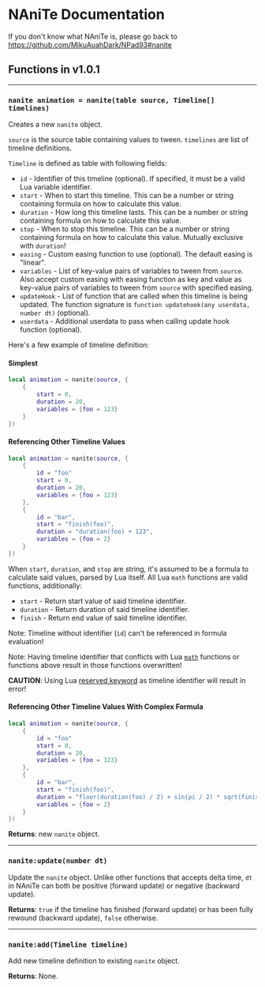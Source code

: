 NAniTe Documentation
=====

If you don't know what NAniTe is, please go back to https://github.com/MikuAuahDark/NPad93#nanite

Functions in v1.0.1
-----

************************************************

### `nanite animation = nanite(table source, Timeline[] timelines)`

Creates a new `nanite` object.

`source` is the source table containing values to tween. `timelines` are list of timeline definitions.

`Timeline` is defined as table with following fields:
* `id` - Identifier of this timeline (optional). If specified, it must be a valid Lua variable identifier.
* `start` - When to start this timeline. This can be a number or string containing formula on how to calculate this value.
* `duration` - How long this timeline lasts. This can be a number or string containing formula on how to calculate this value.
* `stop` - When to stop this timeline. This can be a number or string containing formula on how to calculate this value. Mutually exclusive with `duration`!
* `easing` - Custom easing function to use (optional). The default easing is "linear".
* `variables` - List of key-value pairs of variables to tween from `source`. Also accept custom easing with easing function as key and value as key-value pairs of variables to tween from `source` with specified easing.
* `updateHook` - List of function that are called when this timeline is being updated. The function signature is `function updatehook(any userdata, number dt)` (optional).
* `userdata` - Additional userdata to pass when calling update hook function (optional).

Here's a few example of timeline definition:

#### Simplest
```lua
local animation = nanite(source, {
	{
		start = 0,
		duration = 20,
		variables = {foo = 123}
	}
})
```

#### Referencing Other Timeline Values
```lua
local animation = nanite(source, {
	{
		id = "foo"
		start = 0,
		duration = 20,
		variables = {foo = 123}
	},
	{
		id = "bar",
		start = "finish(foo)",
		duration = "duration(foo) + 123",
		variables = {foo = 2}
	}
})
```

When `start`, `duration`, and `stop` are string, it's assumed to be a formula to calculate said values, parsed by Lua itself. All Lua `math` functions are valid functions, additionally:
* `start` - Return start value of said timeline identifier.
* `duration` - Return duration of said timeline identifier.
* `finish` - Return end value of said timeline identifier.

Note: Timeline without identifier (`id`) can't be referenced in formula evaluation!

Note: Having timeline identifier that conflicts with Lua [`math`](https://www.lua.org/manual/5.1/manual.html#5.6) functions
or functions above result in those functions overwritten!

**CAUTION**: Using Lua [reserved keyword](https://www.lua.org/manual/5.1/manual.html#2.1) as timeline identifier will result in error!

#### Referencing Other Timeline Values With Complex Formula
```lua
local animation = nanite(source, {
	{
		id = "foo"
		start = 0,
		duration = 20,
		variables = {foo = 123}
	},
	{
		id = "bar",
		start = "finish(foo)",
		duration = "floor(duration(foo) / 2) + sin(pi / 2) * sqrt(finish(foo))",
		variables = {foo = 2}
	}
})
```

**Returns**: new `nanite` object.

************************************************

### `nanite:update(number dt)`

Update the `nanite` object. Unlike other functions that accepts delta time, `dt` in NAniTe can both be positive (forward update) or negative (backward update).

**Returns**: `true` if the timeline has finished (forward update) or has been fully rewound (backward update), `false` otherwise.

************************************************

### `nanite:add(Timeline timeline)`

Add new timeline definition to existing `nanite` object.

**Returns**: None.

